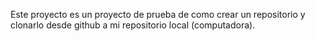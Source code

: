 Este proyecto es un proyecto de prueba de como crear un repositorio y clonarlo desde github a mi repositorio local (computadora).